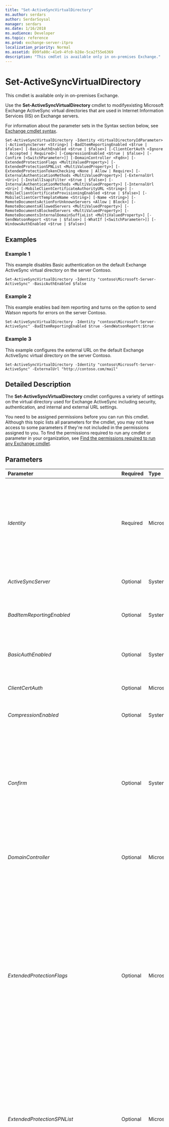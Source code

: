 ```yaml
---
title: "Set-ActiveSyncVirtualDirectory"
ms.author: serdars
author: SerdarSoysal
manager: serdars
ms.date: 1/16/2018
ms.audience: Developer
ms.topic: reference
ms.prod: exchange-server-itpro
localization_priority: Normal
ms.assetid: 899fa80c-41e9-4fc0-b28e-5ca2f55e6369
description: "This cmdlet is available only in on-premises Exchange."
---
```


# Set-ActiveSyncVirtualDirectory

This cmdlet is available only in on-premises Exchange. 
  
Use the **Set-ActiveSyncVirtualDirectory** cmdlet to modifyexisting Microsoft Exchange ActiveSync virtual directories that are used in Internet Information Services (IIS) on Exchange servers.
  
For information about the parameter sets in the Syntax section below, see [Exchange cmdlet syntax](https://technet.microsoft.com/library/bb123552.aspx). 
  
```
Set-ActiveSyncVirtualDirectory -Identity <VirtualDirectoryIdParameter> [-ActiveSyncServer <String>] [-BadItemReportingEnabled <$true | $false>] [-BasicAuthEnabled <$true | $false>] [-ClientCertAuth <Ignore | Accepted | Required>] [-CompressionEnabled <$true | $false>] [-Confirm [<SwitchParameter>]] [-DomainController <Fqdn>] [-ExtendedProtectionFlags <MultiValuedProperty>] [-ExtendedProtectionSPNList <MultiValuedProperty>] [-ExtendedProtectionTokenChecking <None | Allow | Require>] [-ExternalAuthenticationMethods <MultiValuedProperty>] [-ExternalUrl <Uri>] [-InstallIsapiFilter <$true | $false>] [-InternalAuthenticationMethods <MultiValuedProperty>] [-InternalUrl <Uri>] [-MobileClientCertificateAuthorityURL <String>] [-MobileClientCertificateProvisioningEnabled <$true | $false>] [-MobileClientCertTemplateName <String>] [-Name <String>] [-RemoteDocumentsActionForUnknownServers <Allow | Block>] [-RemoteDocumentsAllowedServers <MultiValuedProperty>] [-RemoteDocumentsBlockedServers <MultiValuedProperty>] [-RemoteDocumentsInternalDomainSuffixList <MultiValuedProperty>] [-SendWatsonReport <$true | $false>] [-WhatIf [<SwitchParameter>]] [-WindowsAuthEnabled <$true | $false>]

```

## Examples
<a name="Examples"> </a>

### Example 1

This example disables Basic authentication on the default Exchange ActiveSync virtual directory on the server Contoso.
  
```
Set-ActiveSyncVirtualDirectory -Identity "contoso\Microsoft-Server-ActiveSync" -BasicAuthEnabled $false
```

### Example 2

This example enables bad item reporting and turns on the option to send Watson reports for errors on the server Contoso.
  
```
Set-ActiveSyncVirtualDirectory -Identity "contoso\Microsoft-Server-ActiveSync" -BadItemReportingEnabled $true -SendWatsonReport:$true
```

### Example 3

This example configures the external URL on the default Exchange ActiveSync virtual directory on the server Contoso.
  
```
Set-ActiveSyncVirtualDirectory -Identity "contoso\Microsoft-Server-ActiveSync" -ExternalUrl "http://contoso.com/mail"
```

## Detailed Description
<a name="DetailedDescription"> </a>

The **Set-ActiveSyncVirtualDirectory** cmdlet configures a variety of settings on the virtual directory used for Exchange ActiveSync including security, authentication, and internal and external URL settings.
  
You need to be assigned permissions before you can run this cmdlet. Although this topic lists all parameters for the cmdlet, you may not have access to some parameters if they're not included in the permissions assigned to you. To find the permissions required to run any cmdlet or parameter in your organization, see [Find the permissions required to run any Exchange cmdlet](https://technet.microsoft.com/library/mt432940.aspx).
  
## Parameters
<a name="DetailedDescription"> </a>

|**Parameter**|**Required**|**Type**|**Description**|
|:-----|:-----|:-----|:-----|
| _Identity_ <br/> |Required  <br/> |Microsoft.Exchange.Configuration.Tasks.VirtualDirectoryIdParameter  <br/> | The _Identity_ parameter specifies the Exchange ActiveSync virtual directory that you want to modify. <br/>  You can use any value that uniquely identifies the virtual directory. For example: <br/>  Name or `<Server>\Name` <br/>  Distinguished name (DN) <br/>  GUID <br/>  The **Name** value uses the syntax " `<VirtualDirectoryName> (<WebsiteName>)`" from the properties of the virtual directory. You can specify the wildcard character (*) instead of the default website by using the syntax  `<VirtualDirectoryName>*`.  <br/> |
| _ActiveSyncServer_ <br/> |Optional  <br/> |System.String  <br/> |The _ActiveSyncServer_ parameter specifies the URL of the Mailbox server. This value is in the following format: https:// _servername_/Microsoft-Server-ActiveSync.  <br/> |
| _BadItemReportingEnabled_ <br/> |Optional  <br/> |System.Boolean  <br/> |The _BadItemReportingEnabled_ parameter specifies whether items that can't be synchronized should be reported to the user. If set to `$true`, the user receives a notification when an item can't be synchronized to the mobile phone.  <br/> |
| _BasicAuthEnabled_ <br/> |Optional  <br/> |System.Boolean  <br/> | The _BasicAuthentication_ parameter specifies whether Basic authentication is enabled on the virtual directory. Valid values are: <br/>  `$true`: Basic authentication is enabled. This is the default value.  <br/>  `$false`: Basic authentication is disabled.  <br/> |
| _ClientCertAuth_ <br/> |Optional  <br/> |Microsoft.Exchange.Data.Directory.SystemConfiguration.ClientCertAuthTypes  <br/> |The _ClientCertAuth_ parameter specifies the status of client certificate authentication. By default, client certificate authentication is disabled. The default setting is `Ignore`.  <br/> |
| _CompressionEnabled_ <br/> |Optional  <br/> |System.Boolean  <br/> |The _CompressionEnabled_ parameter is a Boolean value that identifies the compression applied to the specified Exchange ActiveSync virtual directory. The default setting is `$true`.  <br/> |
| _Confirm_ <br/> |Optional  <br/> |System.Management.Automation.SwitchParameter  <br/> | The _Confirm_ switch specifies whether to show or hide the confirmation prompt. How this switch affects the cmdlet depends on if the cmdlet requires confirmation before proceeding. <br/>  Destructive cmdlets (for example, **Remove-\*** cmdlets) have a built-in pause that forces you to acknowledge the command before proceeding. For these cmdlets, you can skip the confirmation prompt by using this exact syntax: `-Confirm:$false`.  <br/>  Most other cmdlets (for example, **New-\*** and **Set-\*** cmdlets) don't have a built-in pause. For these cmdlets, specifying the _Confirm_ switch without a value introduces a pause that forces you acknowledge the command before proceeding. <br/> |
| _DomainController_ <br/> |Optional  <br/> |Microsoft.Exchange.Data.Fqdn  <br/> |The _DomainController_ parameter specifies the domain controller that's used by this cmdlet to read data from or write data to Active Directory. You identify the domain controller by its fully qualified domain name (FQDN). For example, `dc01.contoso.com`.  <br/> |
| _ExtendedProtectionFlags_ <br/> |Optional  <br/> |Microsoft.Exchange.Data.MultiValuedProperty  <br/> | The _ExtendedProtectionFlags_ parameter specifies custom settings for Extended Protection for Authentication on the virtual directory. Valid values are: <br/>  `None`: This is the default setting.  <br/>  `AllowDotlessSPN`: Required if you want to use Service Principal Name (SPN) values that don't contain FQDNs (for example,  `HTTP/ContosoMail` instead of `HTTP/mail.contoso.com`). You specify SPNs with the _ExtendedProtectionSPNList_ parameter. This setting makes Extended Protection for Authentication less secure because dotless certificates aren't unique, so it isn't possible to ensure that the client-to-proxy connection was established over a secure channel. <br/>  `NoServiceNameCheck`: The SPN list isn't checked to validate a channel binding token. This setting makes Extended Protection for Authentication less secure. We generally don't recommend this setting.  <br/>  `Proxy`: A proxy server is responsible for terminating the SSL channel. To use this setting, you need to register an SPN by using the _ExtendedProtectionSPNList_ parameter. <br/>  `ProxyCoHosting`: HTTP and HTTPS traffic may be accessing the virtual directory, and a proxy server is located between at least some of the clients and the Client Access services on the Exchange server.  <br/> |
| _ExtendedProtectionSPNList_ <br/> |Optional  <br/> |Microsoft.Exchange.Data.MultiValuedProperty  <br/> | The _ExtendedProtectionSPNList_ parameter specifies a list of valid Service Principal Names (SPNs) if you're using Extended Protection for Authentication on the virtual directory. Valid values are: <br/>  `$null`: This is the default value.  <br/> **Single SPN or comma delimited list of valid SPNs**: The SPN value format is  `<protocol>/<FQDN>`. For example,  `HTTP/mail.contoso.com`. To add an SPN that's not an FQDN (for example,  `HTTP/ContosoMail`), you also need to use the  `AllowDotlessSPN` value for the _ExtendedProtectionFlags_ parameter. <br/> |
| _ExtendedProtectionTokenChecking_ <br/> |Optional  <br/> |Microsoft.Exchange.Data.Directory.SystemConfiguration.ExtendedProtectionTokenCheckingMode  <br/> | The _ExtendedProtectionTokenChecking_ parameter defines how you want to use Extended Protection for Authentication on the virtual directory. Extended Protection for Authentication isn't enabled by default. Valid values are: <br/>  `None`: Extended Protection for Authentication isn't be used on the virtual directory. This is the default value.  <br/>  `Allow`: Extended Protection for Authentication is used for connections between clients and the virtual directory if both the client and server support it. Connections that don't support Extended Protection for Authentication will work, but may not be as secure as connections that use Extended Protection for Authentication.  <br/>  `Require`: Extended Protection for Authentication is used for all connections between clients and the virtual directory. If either the client or server doesn't support it, the connection will fail. If you use this value, you also need to set an SPN value for the _ExtendedProtectionSPNList_ parameter. <br/> **Note**:  <br/>  If you use the value `Allow` or `Require`, and you have a proxy server between the client and the Client Access services on the Mailbox server that's configured to terminate the client-to-proxy SSL channel, you also need to configure one or more Service Principal Names (SPNs) by using the _ExtendedProtectionSPNList_ parameter. <br/> |
| _ExternalAuthenticationMethods_ <br/> |Optional  <br/> |Microsoft.Exchange.Data.MultiValuedProperty  <br/> | The _ExternalAuthenticationMethods_ parameter restricts the authentication methods that can be used to connect to the virtual directory from outside the firewall. Valid values are: <br/>  `Adfs` <br/>  `Basic` <br/>  `Certificate` <br/>  `Digest` <br/>  `Fba` <br/>  `Kerberos` <br/>  `LiveIdBasic` <br/>  `LiveIdFba` <br/>  `LiveIdNegotiate` <br/>  `NegoEx` <br/>  `Negotiate` <br/>  `Ntlm` <br/>  `OAuth` <br/>  `WindowsIntegrated` <br/>  `WSSecurity` <br/>  You can specify multiple values separated by commas. <br/>  Although you can specify any of these values, whether or not the authentication method actually works for external connections depends on other factors. For example: <br/>  Is the authentication method available on the virtual directory? <br/>  Is the authentication method available, but disabled on the virtual directory? <br/> |
| _ExternalUrl_ <br/> |Optional  <br/> |System.Uri  <br/> |The _ExternalURL_ parameter specifies the URL that's used to connect to the virtual directory from outside the firewall. <br/> |
| _InstallIsapiFilter_ <br/> |Optional  <br/> |System.Boolean  <br/> |The _InstallIsapiFilter_ parameter specifies whether the Internet Server API (ISAPI) filter is installed. <br/> |
| _InternalAuthenticationMethods_ <br/> |Optional  <br/> |Microsoft.Exchange.Data.MultiValuedProperty  <br/> |The _InternalAuthenticationMethods_ parameter specifies the authentication methods supported by the server that contains the virtual directory when access is requested from inside the network firewall. If this parameter isn't set, all authentication methods can be used. <br/> |
| _InternalUrl_ <br/> |Optional  <br/> |System.Uri  <br/> |The _InternalURL_ parameter specifies the URL that's used to connect to the virtual directory from inside the firewall. <br/> |
| _MobileClientCertificateAuthorityURL_ <br/> |Optional  <br/> |System.String  <br/> |The _MobileClientCertificateAuthorityURL_ parameter specifies the URL for the certification authority (CA) used by the mobile phone. <br/> |
| _MobileClientCertificateProvisioningEnabled_ <br/> |Optional  <br/> |System.Boolean  <br/> |The _MobileClientCertificateProvisioningEnabled_ parameter specifies whether the Autodiscover service returns the Certificate Services server URL in the XML file. <br/> |
| _MobileClientCertTemplateName_ <br/> |Optional  <br/> |System.String  <br/> |The _MobileClientCertTemplateName_ parameter specifies the template name for the client certificate. <br/> |
| _Name_ <br/> |Optional  <br/> |System.String  <br/> |The _Name_ parameter specifies the name of the Exchange ActiveSync virtual directory. <br/> |
| _RemoteDocumentsActionForUnknownServers_ <br/> |Optional  <br/> |Microsoft.Exchange.Data.Directory.SystemConfiguration.RemoteDocumentsActions  <br/> |The _RemoteDocumentsActionForUnknownServers_ parameter specifies the action that occurs when a Microsoft Windows SharePoint Services or Microsoft Windows file share request comes in via Exchange ActiveSync. When a request arrives, Exchange ActiveSync looks for the requested host name in the Allow and Block lists. If the host name isn't found in either list, the action specified in this parameter, either `Block` or `Allow`, is performed.  <br/> |
| _RemoteDocumentsAllowedServers_ <br/> |Optional  <br/> |Microsoft.Exchange.Data.MultiValuedProperty  <br/> |The _RemoteDocumentsAllowedServers_ parameter is a multivalued property that lists all the allowed servers for remote document access. <br/> |
| _RemoteDocumentsBlockedServers_ <br/> |Optional  <br/> |Microsoft.Exchange.Data.MultiValuedProperty  <br/> |The _RemoteDocumentsBlockedServers_ parameter is a multivalued property that lists all the blocked servers for remote document access. <br/> |
| _RemoteDocumentsInternalDomainSuffixList_ <br/> |Optional  <br/> |Microsoft.Exchange.Data.MultiValuedProperty  <br/> |The _RemoteDocumentsInternalDomainSuffixList_ parameter is used in organizations that don't run Windows Internet Name Service (WINS) in their network. In these environments, you can specify one or more FQDNs that Exchange ActiveSync treats as internal when a request for remote file access is received. <br/> |
| _SendWatsonReport_ <br/> |Optional  <br/> |System.Boolean  <br/> |The _SendWatsonReport_ parameter specifies whether a Watson report is sent for errors and events. <br/> |
| _WhatIf_ <br/> |Optional  <br/> |System.Management.Automation.SwitchParameter  <br/> |The _WhatIf_ switch simulates the actions of the command. You can use this switch to view the changes that would occur without actually applying those changes. You don't need to specify a value with this switch. <br/> |
| _WindowsAuthEnabled_ <br/> |Optional  <br/> |System.Boolean  <br/> |The _WindowsAuthEnabled_ parameter specifies whether Integrated Windows authentication is enabled. The default value is `$false`.  <br/> |
   
## Input Types
<a name="InputTypes"> </a>

To see the input types that this cmdlet accepts, see [Cmdlet Input and Output Types](http://go.microsoft.com/fwlink/p/?linkId=616387). If the Input Type field for a cmdlet is blank, the cmdlet doesn't accept input data. 
  
## Return Types
<a name="ReturnTypes"> </a>

To see the return types, which are also known as output types, that this cmdlet accepts, see [Cmdlet Input and Output Types](http://go.microsoft.com/fwlink/p/?linkId=616387). If the Output Type field is blank, the cmdlet doesn't return data. 
  


